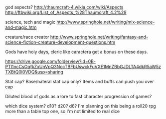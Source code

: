 god aspects? http://thaumcraft-4.wikia.com/wiki/Aspects http://ftbwiki.org/List_of_Aspects_%28Thaumcraft_4.2%29

science, tech and magic http://www.springhole.net/writing/mix-science-and-magic.htm

creature/race creator http://www.springhole.net/writing/fantasy-and-science-fiction-creature-development-questions.htm

Gods have holy days, cleric like caractera get a bonus on these days.

https://drive.google.com/folderview?id=0B-PTl1ncCsOqfkZxUnVpQ3NocTBFbUswckFuVXE1MnZBbGJDLTA4dkR5aW5zTXBtQ0l0VDQ&usp=sharing

Stat cap?
Base/nateral stat cap only? Items and buffs can push you over cap


Diluted blood of gods as a lore to fast character progression of games?

which dice system? d10? d20? d6? I'm planning on this being a roll20 rpg more than a table top one, so I'm not limited to real dice

